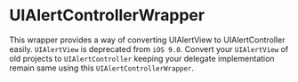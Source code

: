 # UIAlertControllerWrapper

This wrapper provides a way of converting UIAlertView to UIAlertController easily. `UIAlertView` is deprecated from `iOS 9.0`. Convert your `UIAlertView` of old projects to `UIAlertController` keeping your delegate implementation remain same using this `UIAlertControllerWrapper`.
